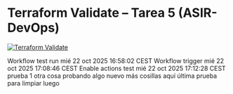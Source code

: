 # Terraform Validate – Tarea 5 (ASIR-DevOps)

[![Terraform Validate](https://github.com/BoFeLu/terraform-validate-t5/actions/workflows/validate.yml/badge.svg)](https://github.com/BoFeLu/terraform-validate-t5/actions/workflows/validate.yml)


Workflow test run mié 22 oct 2025 16:58:02 CEST
Workflow trigger mié 22 oct 2025 17:08:46 CEST
Enable actions test mié 22 oct 2025 17:12:28 CEST
prueba 1
otra cosa
probando algo nuevo
más cosillas aquí
última prueba para limpiar luego
